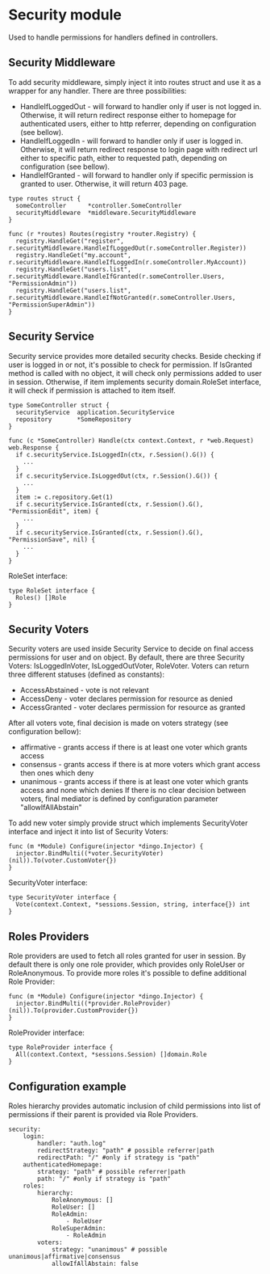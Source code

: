 # Security module

Used to handle permissions for handlers defined in controllers.

## Security Middleware

To add security middleware, simply inject it into routes struct and use it
as a wrapper for any handler.
There are three possibilities:
* HandleIfLoggedOut - will forward to handler only if user is not logged in. Otherwise,
it will return redirect response either to homepage for authenticated users, either to
http referrer, depending on configuration (see bellow).
* HandleIfLoggedIn - will forward to handler only if user is logged in. Otherwise,
it will return redirect response to login page with redirect url either to specific path, 
either to requested path, depending on configuration (see bellow).
* HandleIfGranted - will forward to handler only if specific permission is granted to user. 
Otherwise, it will return 403 page.

```
type routes struct {
  someController      *controller.SomeController
  securityMiddleware  *middleware.SecurityMiddleware
}

func (r *routes) Routes(registry *router.Registry) {
  registry.HandleGet("register", r.securityMiddleware.HandleIfLoggedOut(r.someController.Register))
  registry.HandleGet("my.account", r.securityMiddleware.HandleIfLoggedIn(r.someController.MyAccount))
  registry.HandleGet("users.list", r.securityMiddleware.HandleIfGranted(r.someController.Users, "PermissionAdmin"))
  registry.HandleGet("users.list", r.securityMiddleware.HandleIfNotGranted(r.someController.Users, "PermissionSuperAdmin"))
}
```

## Security Service

Security service provides more detailed security checks. Beside checking if user is 
logged in or not, it's possible to check for permission.
If IsGranted method is called with no object, it will check only permissions added to
user in session. Otherwise, if item implements security domain.RoleSet interface, it will
check if permission is attached to item itself.

```
type SomeController struct {
  securityService  application.SecurityService
  repository       *SomeRepository
}

func (c *SomeController) Handle(ctx context.Context, r *web.Request) web.Response {
  if c.securityService.IsLoggedIn(ctx, r.Session().G()) {
    ...
  }
  if c.securityService.IsLoggedOut(ctx, r.Session().G()) {
    ...
  }
  item := c.repository.Get(1)
  if c.securityService.IsGranted(ctx, r.Session().G(), "PermissionEdit", item) {
    ...
  }
  if c.securityService.IsGranted(ctx, r.Session().G(), "PermissionSave", nil) {
    ...
  }
}
```
RoleSet interface:
```
type RoleSet interface {
  Roles() []Role
}
```

## Security Voters

Security voters are used inside Security Service to decide on final access permissions for user
and on object. By default, there are three Security Voters: IsLoggedInVoter, IsLoggedOutVoter, RoleVoter.
Voters can return three different statuses (defined as constants):
* AccessAbstained - vote is not relevant
* AccessDeny - voter declares permission for resource as denied
* AccessGranted - voter declares permission for resource as granted

After all voters vote, final decision is made on voters strategy (see configuration bellow):
* affirmative - grants access if there is at least one voter which grants access
* consensus - grants access if there is at more voters which grant access then ones which deny
* unanimous - grants access if there is at least one voter which grants access and none which denies
If there is no clear decision between voters, final mediator is defined by configuration
parameter "allowIfAllAbstain"

To add new voter simply provide struct which implements SecurityVoter interface and inject
it into list of Security Voters:

```
func (m *Module) Configure(injector *dingo.Injector) {
  injector.BindMulti((*voter.SecurityVoter)(nil)).To(voter.CustomVoter{})
}
```

SecurityVoter interface:
```
type SecurityVoter interface {
  Vote(context.Context, *sessions.Session, string, interface{}) int
}
```

## Roles Providers

Role providers are used to fetch all roles granted for user in session. By default there is only one 
role provider, which provides only RoleUser or RoleAnonymous.
To provide more roles it's possible to define additional Role Provider:

```
func (m *Module) Configure(injector *dingo.Injector) {
  injector.BindMulti((*provider.RoleProvider)(nil)).To(provider.CustomProvider{})
}
```

RoleProvider interface:
```
type RoleProvider interface {
  All(context.Context, *sessions.Session) []domain.Role
}
```

## Configuration example

Roles hierarchy provides automatic inclusion of child permissions into list of permissions if 
their parent is provided via Role Providers.

```
security: 
    login:
        handler: "auth.log"
        redirectStrategy: "path" # possible referrer|path
        redirectPath: "/" #only if strategy is "path"
    authenticatedHomepage:
        strategy: "path" # possible referrer|path
        path: "/" #only if strategy is "path"
    roles:
        hierarchy:
            RoleAnonymous: []
            RoleUser: []
            RoleAdmin:
                - RoleUser
            RoleSuperAdmin:
                - RoleAdmin
        voters:
            strategy: "unanimous" # possible unanimous|affirmative|consensus
            allowIfAllAbstain: false
```

